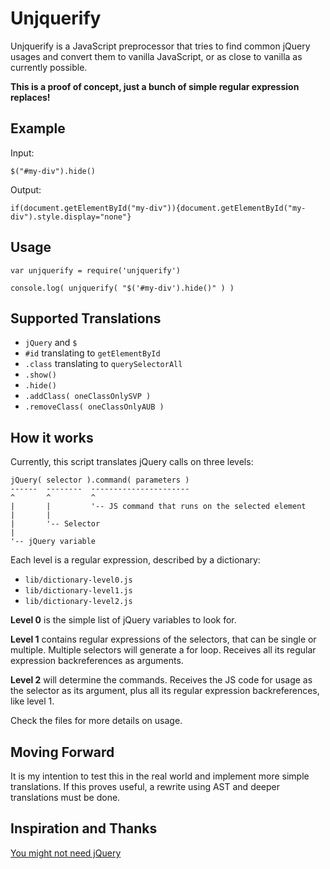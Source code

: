 # Unjquerify

Unjquerify is a JavaScript preprocessor that tries to find common jQuery usages and convert them to vanilla JavaScript, or as close to vanilla as currently possible.

**This is a proof of concept, just a bunch of simple regular expression replaces!**

## Example

Input:

	$("#my-div").hide()

Output:

	if(document.getElementById("my-div")){document.getElementById("my-div").style.display="none"}

## Usage

	var unjquerify = require('unjquerify')

	console.log( unjquerify( "$('#my-div').hide()" ) )

## Supported Translations

* `jQuery` and `$`
* `#id` translating to `getElementById`
* `.class` translating to `querySelectorAll`
* `.show()`
* `.hide()`
* `.addClass( oneClassOnlySVP )`
* `.removeClass( oneClassOnlyAUB )`

## How it works

Currently, this script translates jQuery calls on three levels:

	jQuery( selector ).command( parameters )
	------  --------  ----------------------
	^       ^         ^
	|       |         '-- JS command that runs on the selected element
	|       |
	|       '-- Selector
	|
	'-- jQuery variable

Each level is a regular expression, described by a dictionary:

* `lib/dictionary-level0.js`
* `lib/dictionary-level1.js`
* `lib/dictionary-level2.js`

**Level 0** is the simple list of jQuery variables to look for.

**Level 1** contains regular expressions of the selectors, that can be single or multiple. Multiple
selectors will generate a for loop. Receives all its regular expression backreferences as
arguments.

**Level 2** will determine the commands. Receives the JS code for usage as the selector as its
argument, plus all its regular expression backreferences, like level 1.

Check the files for more details on usage.

## Moving Forward

It is my intention to test this in the real world and implement more simple translations. If this
proves useful, a rewrite using AST and deeper translations must be done.

## Inspiration and Thanks

[You might not need jQuery](http://youmightnotneedjquery.com/)